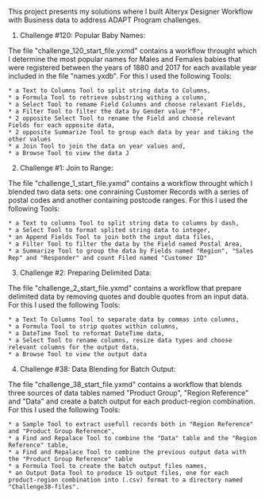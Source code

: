 
This project presents my solutions where I built Alteryx Designer Workflow with Business data to address ADAPT Program challenges.


1. Challenge #120: Popular Baby Names:
 
The file "challenge_120_start_file.yxmd" contains a workflow throught which I determine the most popular names for Males and Females babies that were registered between the years of 1880 and 2017 for each available year included in the file "names.yxdb". For this I used the following Tools:

    * a Text to Columns Tool to split string data to Columns,
    * a Formula Tool to retrieve substring withing a column,
    * a Select Tool to remame Field Columns and choose relevant Fields,
    * a Filter Tool to filter the data by Gender value "F",
    * 2 opposite Select Tool to rename the Field and choose relevant Fields for each opposite data,
    * 2 opposite Summarize Tool to group each data by year and taking the other values
    * a Join Tool to join the data on year values and,
    * a Browse Tool to view the data J          


2. Challenge #1: Join to Range:

The file "challenge_1_start_file.yxmd" contains a workflow throught which I blended two data sets: one conraining Customer Records with a series of postal codes and another containing postcode ranges. For this I used the following Tools:

    * a Text to columns Tool to split string data to columns by dash,
    * a Select Tool to format splited string data to integer,
    * an Append Fields Tool to join both the input data files,
    * a Filter Tool to filter the data by the Field named Postal Area,
    * a Summarize Tool to group the data by Fields named "Region", "Sales Rep" and "Responder" and count Filed named "Customer ID"      


3. Challenge #2: Preparing Delimited Data:

The file "challenge_2_start_file.yxmd" contains a workflow that prepare delimited data by removing quotes and double quotes from an input data. For this I used the following Tools:

    * a Text To Columns Tool to separate data by commas into columns, 
    * a Formula Tool to strip quotes within columns,
    * a DateTime Tool to reformat DateTime data,
    * a Select Tool to rename columns, resize data types and choose relevant columns for the output data,
    * a Browse Tool to view the output data
 

4. Challenge #38: Data Blending for Batch Output:

The file "challenge_38_start_file.yxmd" contains a workflow that blends three sources of data tables named "Product Group", "Region Reference" and "Data" and create a batch output for each product-region combination. For this I used the following Tools:

    * a Sample Tool to extract usefull records both in "Region Reference" and "Product Group Reference",
    * a Find and Repalace Tool to combine the "Data" table and the "Region Reference" table,
    * a Find and Repalace Tool to combine the previous output data with the "Product Group Reference" table
    * a Formula Tool to create the batch output files names,
    * an Output Data Tool to produce 15 output files, one for each product-region combination into (.csv) format to a directory named "Challenge38-files".



